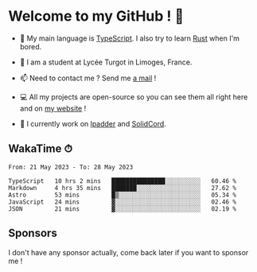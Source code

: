# Welcome to my GitHub ! 🌃

- 🔭 My main language is [TypeScript](https://www.typescriptlang.org/). I also try to learn [Rust](https://www.rust-lang.org/) when I'm bored. 

- 🌱 I am a student at Lycée Turgot in Limoges, France.

- 📫 Need to contact me ? Send me <a href="mailto:mikkel@milescode.dev">a mail</a> !

- 💻 All my projects are open-source so you can see them all right here and on <a href="https://www.vexcited.ml">my website</a> !

- 👀 I currently work on [lpadder](https://github.com/Vexcited/lpadder) and [SolidCord](https://github.com/Vexcited/SolidCord).

## WakaTime ⏱

<!--START_SECTION:waka-->

```text
From: 21 May 2023 - To: 28 May 2023

TypeScript   10 hrs 2 mins   ███████████████░░░░░░░░░░   60.46 %
Markdown     4 hrs 35 mins   ███████░░░░░░░░░░░░░░░░░░   27.62 %
Astro        53 mins         █▒░░░░░░░░░░░░░░░░░░░░░░░   05.34 %
JavaScript   24 mins         ▓░░░░░░░░░░░░░░░░░░░░░░░░   02.46 %
JSON         21 mins         ▓░░░░░░░░░░░░░░░░░░░░░░░░   02.19 %
```

<!--END_SECTION:waka-->

## Sponsors

I don't have any sponsor actually, come back later if you want to sponsor me !
